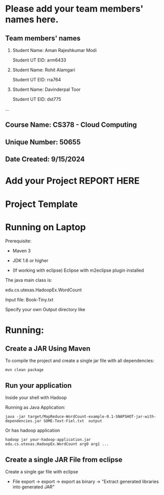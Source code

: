 # Please add your team members' names here. 

## Team members' names

1. Student Name: Aman Rajeshkumar Modi

    Student UT EID: arm6433

2. Student Name: Rohit Alamgari

    Student UT EID: rra764

3. Student Name: Davinderpal Toor

    Student UT EID: dst775

 ...

##  Course Name: CS378 - Cloud Computing 

##  Unique Number: 50655

##  Date Created: 9/15/2024


# Add your Project REPORT HERE 


# Project Template

# Running on Laptop     ####

Prerequisite:

- Maven 3

- JDK 1.6 or higher

- (If working with eclipse) Eclipse with m2eclipse plugin installed


The java main class is:

edu.cs.utexas.HadoopEx.WordCount 

Input file:  Book-Tiny.txt  

Specify your own Output directory like 

# Running:




## Create a JAR Using Maven 

To compile the project and create a single jar file with all dependencies: 
	
```	mvn clean package ```



## Run your application
Inside your shell with Hadoop

Running as Java Application:

```java -jar target/MapReduce-WordCount-example-0.1-SNAPSHOT-jar-with-dependencies.jar SOME-Text-Fiel.txt  output``` 

Or has hadoop application

```hadoop jar your-hadoop-application.jar edu.cs.utexas.HadoopEx.WordCount arg0 arg1 ... ```



## Create a single JAR File from eclipse



Create a single gar file with eclipse 

*  File export -> export  -> export as binary ->  "Extract generated libraries into generated JAR"
